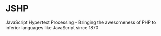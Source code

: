 # JSHP
JavaScript Hypertext Processing - Bringing the awesomeness of PHP to inferior languages like JavaScript since 1870
